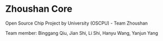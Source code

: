 # Zhoushan Core

Open Source Chip Project by University (OSCPU) - Team Zhoushan

Team member: Binggang Qiu, Jian Shi, Li Shi, Hanyu Wang, Yanjun Yang
